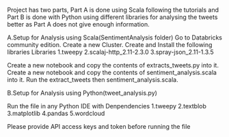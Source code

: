 Project has two parts, Part A is done using Scala following the tutorials and Part B is done with Python using different libraries
for analysing the tweets better as Part A does not give enough information.

A.Setup for Analysis using Scala(SentimentAnalysis folder)
Go to Databricks community edition.
Create a new Cluster.
Create and Install the following libraries
Libraries
1.tweepy
2.scalaj-http_2.11-2.3.0
3.spray-json_2.11-1.3.5
 
Create a new notebook and copy the contents of extracts_tweets.py into it.
Create a new notebook and copy the contents of sentiment_analysis.scala into it. Run the extract_tweets then sentiment_analysis.scala.

B.Setup for Analysis using Python(tweet_analysis.py)

Run the file in any Python IDE
with Denpendencies
1.tweepy
2.textblob
3.matplotlib
4.pandas
5.wordcloud

Please provide API access keys and token before running the file
